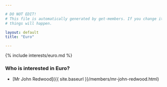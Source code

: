 ```yaml
---

# DO NOT EDIT!
# This file is automatically generated by get-members. If you change it, bad
# things will happen.

layout: default
title: "Euro"

---
```


{% include interests/euro.md %}

### Who is interested in Euro?


* [Mr John Redwood]({{ site.baseurl }}/members/mr-john-redwood.html)
